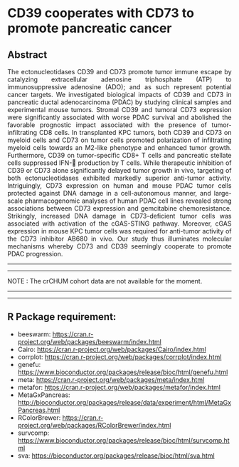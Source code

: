 # CD39 cooperates with CD73 to promote pancreatic cancer


## Abstract


<p align="justify">
	The ectonucleotidases CD39 and CD73 promote tumor immune escape by catalyzing extracellular adenosine triphosphate (ATP) to immunosuppressive adenosine (ADO); and as such represent potential cancer targets. We investigated biological impacts of CD39 and CD73 in pancreatic ductal adenocarcinoma (PDAC) by studying clinical samples and experimental mouse tumors. Stromal CD39 and tumoral CD73 expression were significantly associated with worse PDAC survival and abolished the favorable prognostic impact associated with the presence of tumor-infiltrating CD8 cells. In transplanted KPC tumors, both CD39 and CD73 on myeloid cells and CD73 on tumor cells promoted polarization of infiltrating myeloid cells towards an M2-like phenotype and enhanced tumor growth. Furthermore, CD39 on tumor-specific CD8+ T cells and pancreatic stellate cells suppressed IFN- production by T cells. While therapeutic inhibition of CD39 or CD73 alone significantly delayed tumor growth in vivo, targeting of both ectonucleotidases exhibited markedly superior anti-tumor activity. Intriguingly, CD73 expression on human and mouse PDAC tumor cells protected against DNA damage in a cell-autonomous manner, and large-scale pharmacogenomic analyses of human PDAC cell lines revealed strong associations between CD73 expression and gemcitabine chemoresistance. Strikingly, increased DNA damage in CD73-deficient tumor cells was associated with activation of the cGAS-STING pathway. Moreover, cGAS expression in mouse KPC tumor cells was required for anti-tumor activity of the CD73 inhibitor AB680 in vivo. Our study thus illuminates molecular mechanisms whereby CD73 and CD39 seemingly cooperate to promote PDAC progression.
</p>

------------------------
------------------------

NOTE : The crCHUM cohort data are not available for the moment.

------------------------
------------------------

## R Package requirement:
- beeswarm: https://cran.r-project.org/web/packages/beeswarm/index.html
- Cairo: https://cran.r-project.org/web/packages/Cairo/index.html
- corrplot: https://cran.r-project.org/web/packages/corrplot/index.html
- genefu: https://www.bioconductor.org/packages/release/bioc/html/genefu.html
- meta: https://cran.r-project.org/web/packages/meta/index.html
- metafor: https://cran.r-project.org/web/packages/metafor/index.html
- MetaGxPancreas: http://bioconductor.org/packages/release/data/experiment/html/MetaGxPancreas.html
- RColorBrewer: https://cran.r-project.org/web/packages/RColorBrewer/index.html
- survcomp: https://www.bioconductor.org/packages/release/bioc/html/survcomp.html
- sva: https://bioconductor.org/packages/release/bioc/html/sva.html

